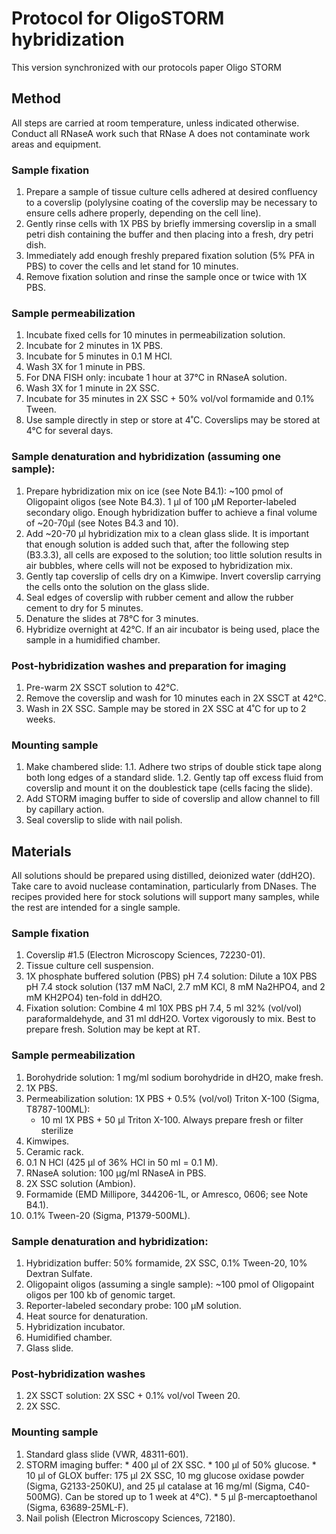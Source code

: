 # Protocol for OligoSTORM hybridization
This version synchronized with our protocols paper Oligo STORM

## Method
All steps are carried at room temperature, unless indicated otherwise. Conduct all RNaseA work such that RNase A does not contaminate work areas and equipment.

### Sample fixation
  1.	Prepare a sample of tissue culture cells adhered at desired confluency to a coverslip (polylysine coating of the coverslip may be necessary to ensure cells adhere properly, depending on the cell line). 
  2. Gently rinse cells with 1X PBS by briefly immersing coverslip in a small petri dish containing the buffer and then placing into a fresh, dry petri dish.
  3. Immediately add enough freshly prepared fixation solution (5% PFA in PBS) to cover the cells and let stand for 10 minutes. 
  4.	Remove fixation solution and rinse the sample once or twice with 1X PBS.

### Sample permeabilization
  1. Incubate fixed cells for 10 minutes in permeabilization solution.
  2. Incubate for 2 minutes in 1X PBS.
  3. Incubate for 5 minutes in 0.1 M HCl.
  4. Wash 3X for 1 minute in PBS.
  5. For DNA FISH only: incubate 1 hour at 37°C in RNaseA solution.
  6. Wash 3X for 1 minute in 2X SSC.
  7. Incubate for 35 minutes in 2X SSC + 50% vol/vol formamide and 0.1% Tween.  
  8. Use sample directly in step or store at 4˚C. Coverslips may be stored at 4°C for several days.

### Sample denaturation and hybridization (assuming one sample):
  1.	Prepare hybridization mix on ice (see Note B4.1):
		~100 pmol of Oligopaint oligos (see Note B4.3).
		1 µl of 100 μM Reporter-labeled secondary oligo.
		Enough hybridization buffer to achieve a final volume of ~20-70µl (see Notes B4.3 and 10).
  2. Add ~20-70 µl hybridization mix to a clean glass slide. It is important that enough solution is added such that, after the following step (B3.3.3), all cells are exposed to the solution; too little solution results in air bubbles, where cells will not be exposed to hybridization mix.
  3. Gently tap coverslip of cells dry on a Kimwipe. Invert coverslip carrying the cells onto the solution on the glass slide. 
  4. Seal edges of coverslip with rubber cement and allow the rubber cement to dry for 5 minutes.
  5. Denature the slides at 78°C for 3 minutes.
  6. Hybridize overnight at 42°C. If an air incubator is being used, place the sample in a humidified chamber.

### Post-hybridization washes and preparation for imaging
  1. Pre-warm 2X SSCT solution to 42°C.
  2. Remove the coverslip and wash for 10 minutes each in 2X SSCT at 42°C.
  3. Wash in 2X SSC.  Sample may be stored in 2X SSC at 4˚C for up to 2 weeks. 

### Mounting sample
  1. Make chambered slide:
		1.1.	Adhere two strips of double stick tape along both long edges of a standard slide.
		1.2.	Gently tap off excess fluid from coverslip and mount it on the doublestick tape (cells facing the slide).
  2. Add STORM imaging buffer to side of coverslip and allow channel to fill by capillary action.
  3. Seal coverslip to slide with nail polish.




## Materials
All solutions should be prepared using distilled, deionized water (ddH2O). Take care to avoid nuclease contamination, particularly from DNases. The recipes provided here for stock solutions will support many samples, while the rest are intended for a single sample.

### Sample fixation
  1. Coverslip #1.5 (Electron Microscopy Sciences, 72230-01).
  2. Tissue culture cell suspension.
  3. 1X phosphate buffered solution (PBS) pH 7.4 solution: Dilute a 10X PBS pH 7.4 stock solution (137 mM NaCl, 2.7 mM KCl, 8 mM Na2HPO4, and 2 mM KH2PO4) ten-fold in ddH2O. 
  4. Fixation solution: Combine 4 ml 10X PBS pH 7.4, 5 ml 32% (vol/vol) paraformaldehyde, and 31 ml ddH2O. Vortex vigorously to mix. Best to prepare fresh.  Solution may be kept at RT.

### Sample permeabilization
  1. Borohydride solution: 1 mg/ml sodium borohydride in dH2O, make fresh.
  2. 1X PBS.
  3. Permeabilization solution: 1X PBS + 0.5% (vol/vol) Triton X-100 (Sigma, T8787-100ML):
	  *  10 ml 1X PBS + 50 µl Triton X-100. Always prepare fresh or filter sterilize
  4. Kimwipes.
  5. Ceramic rack.
  6. 0.1 N HCl (425 µl of 36% HCl in 50 ml = 0.1 M).
  7. RNaseA solution: 100 μg/ml RNaseA in PBS.
  8. 2X SSC solution (Ambion).
  9. Formamide (EMD Millipore, 344206-1L, or Amresco, 0606; see Note B4.1).
10. 0.1% Tween-20 (Sigma, P1379-500ML).

### Sample denaturation and hybridization: 
  1. Hybridization buffer: 50% formamide, 2X SSC, 0.1% Tween-20, 10% Dextran Sulfate. 
  2. Oligopaint oligos (assuming a single sample): ~100 pmol of Oligopaint oligos per 100 kb of genomic target.
  3. Reporter-labeled secondary probe: 100 µM solution.
  4. Heat source for denaturation. 
  5. Hybridization incubator.
  6. Humidified chamber.
  7. Glass slide.

### Post-hybridization washes
  1. 2X SSCT solution: 2X SSC + 0.1% vol/vol Tween 20.
  2. 2X SSC.

### Mounting sample
  1.	Standard glass slide (VWR, 48311-601).
  2.	STORM imaging buffer:
	* 400 µl of 2X SSC.
	* 100 µl of 50% glucose.
	* 10 µl of GLOX buffer: 175 µl 2X SSC, 10 mg glucose oxidase powder (Sigma, G2133-250KU), and 25 µl catalase at 16 mg/ml (Sigma, C40-500MG). Can be stored up to 1 week at 4°C).
	* 5 µl β-mercaptoethanol (Sigma, 63689-25ML-F).
  3.	Nail polish (Electron Microscopy Sciences, 72180).